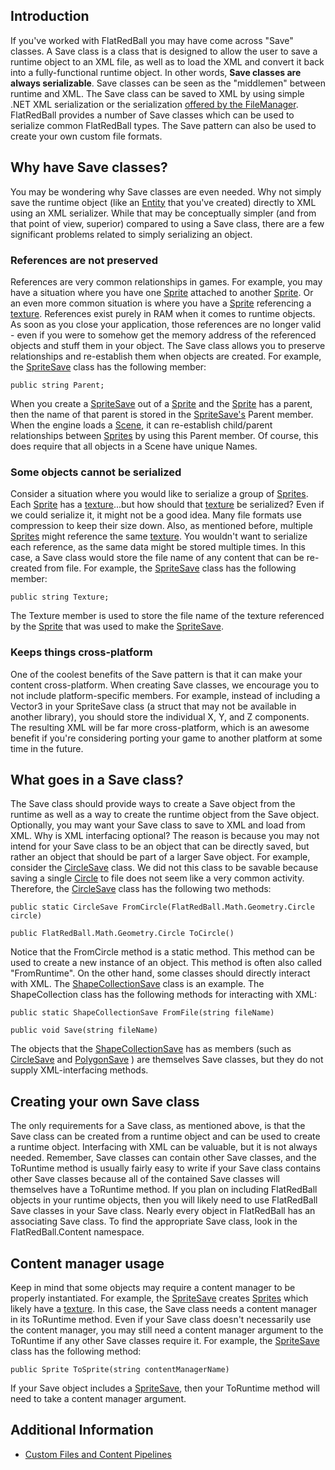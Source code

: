 ## Introduction

If you've worked with FlatRedBall you may have come across "Save" classes. A Save class is a class that is designed to allow the user to save a runtime object to an XML file, as well as to load the XML and convert it back into a fully-functional runtime object. In other words, **Save classes are always serializable**. Save classes can be seen as the "middlemen" between runtime and XML. The Save class can be saved to XML by using simple .NET XML serialization or the serialization [offered by the FileManager](/frb/docs/index.php?title=FlatRedBall.IO.FileManager.XmlSerialize "FlatRedBall.IO.FileManager.XmlSerialize"). FlatRedBall provides a number of Save classes which can be used to serialize common FlatRedBall types. The Save pattern can also be used to create your own custom file formats.

## Why have Save classes?

You may be wondering why Save classes are even needed. Why not simply save the runtime object (like an [Entity](/frb/docs/index.php?title=Entity "Entity") that you've created) directly to XML using an XML serializer. While that may be conceptually simpler (and from that point of view, superior) compared to using a Save class, there are a few significant problems related to simply serializing an object.

### References are not preserved

References are very common relationships in games. For example, you may have a situation where you have one [Sprite](/frb/docs/index.php?title=Sprite "Sprite") attached to another [Sprite](/frb/docs/index.php?title=Sprite "Sprite"). Or an even more common situation is where you have a [Sprite](/frb/docs/index.php?title=Sprite "Sprite") referencing a [texture](/frb/docs/index.php?title=Microsoft.Xna.Framework.Graphics.Texture2D "Microsoft.Xna.Framework.Graphics.Texture2D"). References exist purely in RAM when it comes to runtime objects. As soon as you close your application, those references are no longer valid - even if you were to somehow get the memory address of the referenced objects and stuff them in your object. The Save class allows you to preserve relationships and re-establish them when objects are created. For example, the [SpriteSave](/frb/docs/index.php?title=FlatRedBall.Content.Scene.SpriteSave "FlatRedBall.Content.Scene.SpriteSave") class has the following member:

    public string Parent;

When you create a [SpriteSave](/frb/docs/index.php?title=FlatRedBall.Content.Scene.SpriteSave "FlatRedBall.Content.Scene.SpriteSave") out of a [Sprite](/frb/docs/index.php?title=Sprite "Sprite") and the [Sprite](/frb/docs/index.php?title=Sprite "Sprite") has a parent, then the name of that parent is stored in the [SpriteSave's](/frb/docs/index.php?title=FlatRedBall.Content.Scene.SpriteSave "FlatRedBall.Content.Scene.SpriteSave") Parent member. When the engine loads a [Scene](/frb/docs/index.php?title=Scene "Scene"), it can re-establish child/parent relationships between [Sprites](/frb/docs/index.php?title=Sprite "Sprite") by using this Parent member. Of course, this does require that all objects in a Scene have unique Names.

### Some objects cannot be serialized

Consider a situation where you would like to serialize a group of [Sprites](/frb/docs/index.php?title=Sprite "Sprite"). Each [Sprite](/frb/docs/index.php?title=Sprite "Sprite") has a [texture](/frb/docs/index.php?title=Microsoft.Xna.Framework.Graphics.Texture2D "Microsoft.Xna.Framework.Graphics.Texture2D")...but how should that [texture](/frb/docs/index.php?title=Microsoft.Xna.Framework.Graphics.Texture2D "Microsoft.Xna.Framework.Graphics.Texture2D") be serialized? Even if we could serialize it, it might not be a good idea. Many file formats use compression to keep their size down. Also, as mentioned before, multiple [Sprites](/frb/docs/index.php?title=Sprite "Sprite") might reference the same [texture](/frb/docs/index.php?title=Microsoft.Xna.Framework.Graphics.Texture2D "Microsoft.Xna.Framework.Graphics.Texture2D"). You wouldn't want to serialize each reference, as the same data might be stored multiple times. In this case, a Save class would store the file name of any content that can be re-created from file. For example, the [SpriteSave](/frb/docs/index.php?title=FlatRedBall.Content.Scene.SpriteSave "FlatRedBall.Content.Scene.SpriteSave") class has the following member:

    public string Texture;

The Texture member is used to store the file name of the texture referenced by the [Sprite](/frb/docs/index.php?title=Sprite "Sprite") that was used to make the [SpriteSave](/frb/docs/index.php?title=FlatRedBall.Content.Scene.SpriteSave "FlatRedBall.Content.Scene.SpriteSave").

### Keeps things cross-platform

One of the coolest benefits of the Save pattern is that it can make your content cross-platform. When creating Save classes, we encourage you to not include platform-specific members. For example, instead of including a Vector3 in your SpriteSave class (a struct that may not be available in another library), you should store the individual X, Y, and Z components. The resulting XML will be far more cross-platform, which is an awesome benefit if you're considering porting your game to another platform at some time in the future.

## What goes in a Save class?

The Save class should provide ways to create a Save object from the runtime as well as a way to create the runtime object from the Save object. Optionally, you may want your Save class to save to XML and load from XML. Why is XML interfacing optional? The reason is because you may not intend for your Save class to be an object that can be directly saved, but rather an object that should be part of a larger Save object. For example, consider the [CircleSave](/frb/docs/index.php?title=FlatRedBall.Content.Math.Geometry.CircleSave&action=edit&redlink=1 "FlatRedBall.Content.Math.Geometry.CircleSave (page does not exist)") class. We did not this class to be savable because saving a single [Circle](/frb/docs/index.php?title=FlatRedBall.Math.Geometry.Circle "FlatRedBall.Math.Geometry.Circle") to file does not seem like a very common activity. Therefore, the [CircleSave](/frb/docs/index.php?title=FlatRedBall.Content.Math.Geometry.CircleSave&action=edit&redlink=1 "FlatRedBall.Content.Math.Geometry.CircleSave (page does not exist)") class has the following two methods:

    public static CircleSave FromCircle(FlatRedBall.Math.Geometry.Circle circle)

    public FlatRedBall.Math.Geometry.Circle ToCircle()

Notice that the FromCircle method is a static method. This method can be used to create a new instance of an object. This method is often also called "FromRuntime". On the other hand, some classes should directly interact with XML. The [ShapeCollectionSave](/frb/docs/index.php?title=FlatRedBall.Content.Math.Geometry.ShapeCollectionSave "FlatRedBall.Content.Math.Geometry.ShapeCollectionSave") class is an example. The ShapeCollection class has the following methods for interacting with XML:

    public static ShapeCollectionSave FromFile(string fileName)

    public void Save(string fileName)

The objects that the [ShapeCollectionSave](/frb/docs/index.php?title=FlatRedBall.Content.Math.Geometry.ShapeCollectionSave "FlatRedBall.Content.Math.Geometry.ShapeCollectionSave") has as members (such as [CircleSave](/frb/docs/index.php?title=FlatRedBall.Content.Math.Geometry.CircleSave&action=edit&redlink=1 "FlatRedBall.Content.Math.Geometry.CircleSave (page does not exist)") and [PolygonSave](/frb/docs/index.php?title=FlatRedBall.Content.Math.Geometry.PolygonSave&action=edit&redlink=1 "FlatRedBall.Content.Math.Geometry.PolygonSave (page does not exist)") ) are themselves Save classes, but they do not supply XML-interfacing methods.

## Creating your own Save class

The only requirements for a Save class, as mentioned above, is that the Save class can be created from a runtime object and can be used to create a runtime object. Interfacing with XML can be valuable, but it is not always needed. Remember, Save classes can contain other Save classes, and the ToRuntime method is usually fairly easy to write if your Save class contains other Save classes because all of the contained Save classes will themselves have a ToRuntime method. If you plan on including FlatRedBall objects in your runtime objects, then you will likely need to use FlatRedBall Save classes in your Save class. Nearly every object in FlatRedBall has an associating Save class. To find the appropriate Save class, look in the FlatRedBall.Content namespace.

## Content manager usage

Keep in mind that some objects may require a content manager to be properly instantiated. For example, the [SpriteSave](/frb/docs/index.php?title=FlatRedBall.Content.Scene.SpriteSave "FlatRedBall.Content.Scene.SpriteSave") creates [Sprites](/frb/docs/index.php?title=Sprite "Sprite") which likely have a [texture](/frb/docs/index.php?title=Microsoft.Xna.Framework.Graphics.Texture2D "Microsoft.Xna.Framework.Graphics.Texture2D"). In this case, the Save class needs a content manager in its ToRuntime method. Even if your Save class doesn't necessarily use the content manager, you may still need a content manager argument to the ToRuntime if any other Save classes require it. For example, the [SpriteSave](/frb/docs/index.php?title=FlatRedBall.Content.Scene.SpriteSave "FlatRedBall.Content.Scene.SpriteSave") class has the following method:

    public Sprite ToSprite(string contentManagerName)

If your Save object includes a [SpriteSave](/frb/docs/index.php?title=FlatRedBall.Content.Scene.SpriteSave "FlatRedBall.Content.Scene.SpriteSave"), then your ToRuntime method will need to take a content manager argument.

## Additional Information

-   [Custom Files and Content Pipelines](/frb/docs/index.php?title=FlatRedBallXna:Tutorials:Custom_Files_and_Content_PipelineSave&action=edit&redlink=1 "FlatRedBallXna:Tutorials:Custom Files and Content PipelineSave (page does not exist)")
